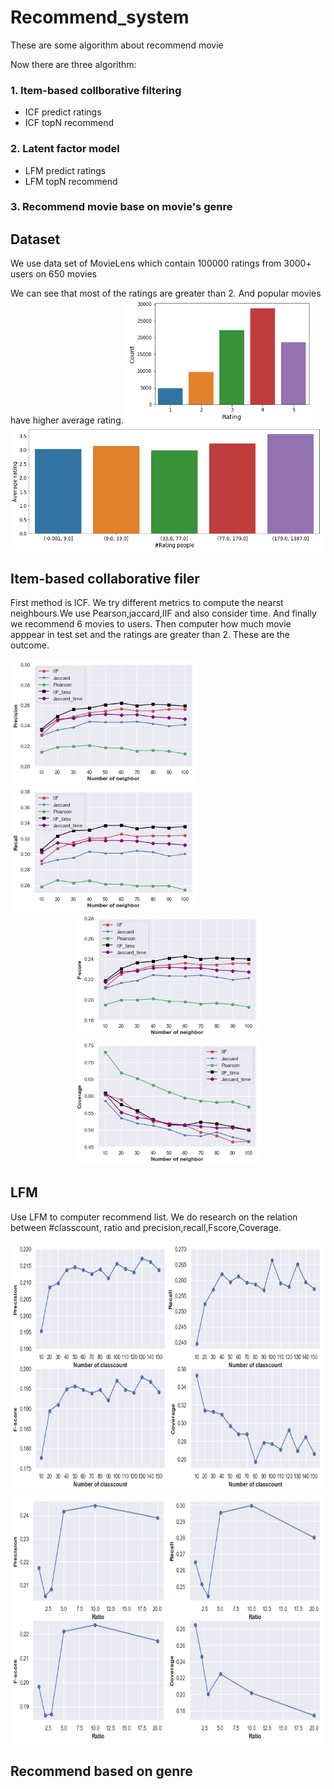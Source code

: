 # Recommend_system
These are some algorithm about recommend movie

Now there are three algorithm:

### 1. Item-based collborative filtering
* ICF predict ratings
* ICF topN recommend

### 2. Latent factor model
* LFM predict ratings
* LFM topN recommend
  
### 3. Recommend movie base on movie's genre

## Dataset
We use data set of MovieLens which contain 100000 ratings from 3000+ users on 650 movies

We can see that most of the ratings are greater than 2. And popular movies have higher average rating.
<img src="rating_count.png" width=300 height=200>
<img src="rating_people.png" width=500 height=200>


## Item-based collaborative filer
First method is ICF. We try different metrics to compute the nearst neighbours.We use Pearson,jaccard,IIF and also consider time. And finally we recommend 6 movies to users. Then computer how much movie apppear in test set and the ratings are greater than 2. These are the outcome.
<div align=centre><img src="ICF_precision.png" width=300 height=200><img src="ICF_recall.png" width=300 height=200></div>
<div align=center><img src="ICF_Fscore.png" width=300 height=200><img src="ICF_coverage.png" width=300 height=200></div>

## LFM
Use LFM to computer recommend list. We do research on the relation between #classcount, ratio and precision,recall,Fscore,Coverage.
<div align=centre><img src="LFM_classcount.png" width=600 height=400><img src="LFM_ratio.png" width=600 height=400></div>


## Recommend based on genre




